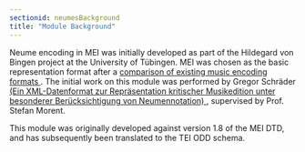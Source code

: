 ```yaml
---
sectionid: neumesBackground
title: "Module Background"
---
```




Neume encoding in MEI was initially developed as part of the Hildegard von Bingen
project at
the University of Tübingen. MEI was chosen as the basic representation format after
a <a class="link_ref" href="http://www.dimused.uni-tuebingen.de/tuebingen_phase1_e.php">comparison of existing
   music encoding formats
</a>. The initial work on this module was performed by Gregor
Schräder 
<a class="link_ref" href="http://www.dimused.uni-tuebingen.de/downloads/studienarbeit.pdf">(Ein
   XML-Datenformat zur Repräsentation kritischer Musikedition unter besonderer Berücksichtigung
   von Neumennotation)
</a>, supervised by Prof. Stefan Morent. 

This module was originally developed against version 1.8 of the MEI DTD, and has subsequently
been translated to the TEI ODD schema.

